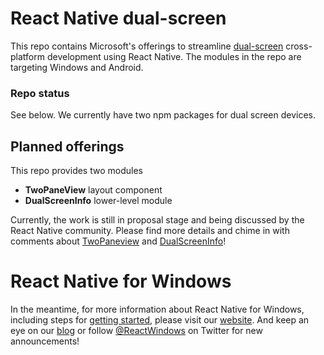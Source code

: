 # React Native dual-screen
This repo contains Microsoft's offerings to streamline [dual-screen](https://docs.microsoft.com/en-us/dual-screen/) cross-platform development using React Native. The modules in the repo are targeting Windows and Android.

### Repo status
See below.  We currently have two npm packages for dual screen devices.


## Planned offerings
This repo provides two modules
* **TwoPaneView** layout component
* **DualScreenInfo** lower-level module

Currently, the work is still in proposal stage and being discussed by the React Native community. Please find more details and chime in with comments about [TwoPaneview](https://github.com/react-native-community/discussions-and-proposals/issues/197) and [DualScreenInfo](https://github.com/react-native-community/discussions-and-proposals/issues/189)!

# React Native for Windows
In the meantime, for more information about React Native for Windows, including steps for [getting started](https://microsoft.github.io/react-native-windows/docs/getting-started), please visit our [website](https://microsoft.github.io/react-native-windows/). And keep an eye on our [blog](https://microsoft.github.io/react-native-windows/blog/) or follow [@ReactWindows](https://twitter.com/ReactWindows) on Twitter for new announcements!
